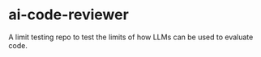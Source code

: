# ai-code-reviewer
A limit testing repo to test the limits of how LLMs can be used to evaluate code.
